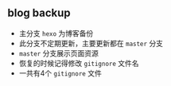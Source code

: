 ## blog backup

- 主分支 `hexo` 为博客备份
- 此分支不定期更新，主要更新都在 `master` 分支
- `master` 分支展示页面资源
- 恢复的时候记得修改 `gitignore` 文件名
- 一共有4个 `gitignore` 文件